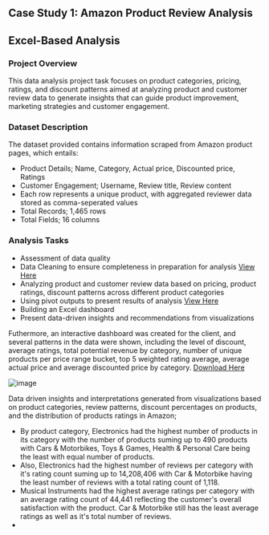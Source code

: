 ## Case Study 1: Amazon Product Review Analysis
## Excel-Based Analysis

### Project Overview
This data analysis project task focuses on product categories, pricing, ratings, and discount patterns aimed at analyzing product and customer review data to generate insights that can guide product improvement, marketing strategies and customer engagement.

### Dataset Description
The dataset provided contains information scraped from Amazon product pages, which entails:
- Product Details; Name, Category, Actual price, Discounted price, Ratings
- Customer Engagement; Username, Review title, Review content
- Each row represents a unique product, with aggregated reviewer data stored as comma-seperated values
- Total Records; 1,465 rows
- Total Fields; 16 columns

### Analysis Tasks
- Assessment of data quality
- Data Cleaning to ensure completeness in preparation for analysis [View Here](https://github.com/Ifeoluwa260620/Amazon-Product-Review-Analysis-With-Microsft-Excel/commit/ad9354e6f4816e754456b54bb7c95d98695ba175)
- Analyzing product and customer review data based on pricing, product ratings, discount patterns across different product categories
- Using pivot outputs to present results of analysis [View Here](https://github.com/Ifeoluwa260620/Amazon-Product-Review-Analysis-With-Microsft-Excel/commit/ad9354e6f4816e754456b54bb7c95d98695ba175#diff-fc06a906b2189239df8869da59bf81e544c3699c8e5337b8e3e995bdff35ce61)
- Building an Excel dashboard
- Present data-driven insights and recommendations from visualizations

Futhermore, an interactive dashboard was created for the client, and several patterns in the data were shown, including the level of discount, average ratings, total potential revenue by category, number of unique products per price range bucket, top 5 weighted rating average, average actual price and average discounted price by category.
[Download Here](https://github.com/Ifeoluwa260620/Amazon-Product-Review-Analysis-With-Microsft-Excel/commit/fdffed92e1bf40a21546c76bf2489184c9678177) 

![image](https://github.com/user-attachments/assets/1311b60f-4f46-420c-8abf-7f9413f31f25)

Data driven insights and interpretations generated from visualizations based on product categories, review patterns, discount percentages on products, and the distribution of products ratings in Amazon;

- By product category, Electronics had the highest number of products in its category with the number of products suming up to 490 products with Cars & Motorbikes, Toys & Games, Health & Personal Care being the least with equal number of products.
- Also, Electronics had the highest number of reviews per category with it's rating count suming up to 14,208,406 with Car & Motorbike having the least number of reviews with a total rating count of 1,118.
- Musical Instruments had the highest average ratings per category with an average rating count of 44,441 reflecting the customer's overall satisfaction with the product. Car & Motorbike still has the least average ratings as well as it's total number of reviews.
- 

  

  
  

